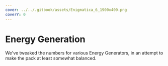 ```yaml
---
cover: ../../.gitbook/assets/Enigmatica_6_1900x400.png
coverY: 0
---
```


# Energy Generation

We've tweaked the numbers for various Energy Generators, in an attempt to make the pack at least somewhat balanced.

